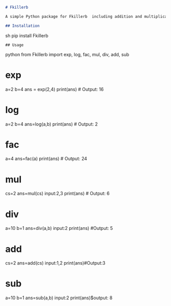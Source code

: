 ```markdown
# Fkillerb 

A simple Python package for Fkillerb  including addition and multiplication.

## Installation

```
sh
pip install Fkillerb 
```
## Usage

```
python
from Fkillerb import exp, log, fac, mul, div, add, sub

# exp
a=2
b=4
ans = exp(2,4)
print(ans)  # Output: 16

# log
a=2
b=4
ans=log(a,b)
print(ans) # Output: 2
# fac
a=4
ans=fac(a) 
print(ans) # Output: 24
# mul
cs=2
ans=mul(cs)
input:2,3
print(ans) # Output: 6
# div
a=10
b=1
ans=div(a,b)
input:2
print(ans) #Output: 5
# add
cs=2
ans=add(cs)
input:1,2
print(ans)#Output:3
# sub 
a=10
b=1
ans=sub(a,b)
input:2
print(ans)$output: 8


